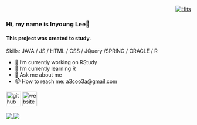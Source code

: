 
 <div align=right>
	
 [![Hits](https://hits.seeyoufarm.com/api/count/incr/badge.svg?url=https%3A%2F%2Fgithub.com%2Fa3coo3a&count_bg=%2379C83D&title_bg=%23C0C0C0&icon=&icon_color=%23E7E7E7&title=hits&edge_flat=false)](https://github.com/a3coo3a/a3coo3a)
	
  </div>
  
### Hi, my name is Inyoung Lee👋

#### This project was created to study.

Skills: JAVA / JS / HTML / CSS / JQuery /SPRING / ORACLE / R

- 🔭 I’m currently working on RStudy 
- 🌱 I’m currently learning R 
- 💬 Ask me about me 
- 📫 How to reach me: a3coo3a@gmail.com 


[<img src='https://cdn.jsdelivr.net/npm/simple-icons@3.0.1/icons/github.svg' alt='github' height='40'>](https://github.com/a3coo3a)  [<img src='https://cdn.jsdelivr.net/npm/simple-icons@3.0.1/icons/icloud.svg' alt='website' height='40'>](https://thumbsupgeuni.tistory.com/)  

<a href="https://github.com/a3coo3a/a3coo3a">
  <img align="center" src="https://github-readme-stats.vercel.app/api?username=a3coo3a&show_icons=true&count_private=true&theme=dracula" />
</a>
<a href="https://github.com/a3coo3a/a3coo3a">
  <img align="center" src="https://github-readme-stats.vercel.app/api/top-langs/?username=a3coo3a&layout=compact" />
</a>
<!--
**a3coo3a/a3coo3a** is a ✨ _special_ ✨ repository because its `README.md` (this file) appears on your GitHub profile.

Here are some ideas to get you started:
### Hi there 👋
- 🔭 I’m currently working on ...
- 🌱 I’m currently learning ...
- 👯 I’m looking to collaborate on ...
- 🤔 I’m looking for help with ...
- 💬 Ask me about ...
- 📫 How to reach me: ...
- 😄 Pronouns: ...
- ⚡ Fun fact: ...
-->
